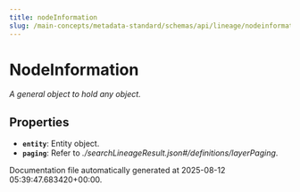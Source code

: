 ```yaml
---
title: nodeInformation
slug: /main-concepts/metadata-standard/schemas/api/lineage/nodeinformation
---
```


# NodeInformation

*A general object to hold any object.*

## Properties

- **`entity`**: Entity object.
- **`paging`**: Refer to *./searchLineageResult.json#/definitions/layerPaging*.


Documentation file automatically generated at 2025-08-12 05:39:47.683420+00:00.
